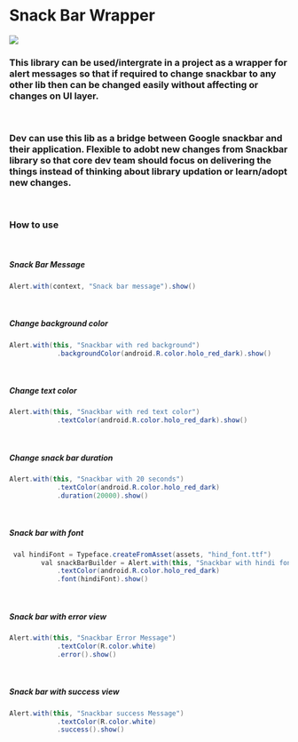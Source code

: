 # Snack Bar Wrapper

[![](https://jitpack.io/v/ambishiva/Snack-Bar-Reusable-Component.svg)](https://jitpack.io/#ambishiva/Snack-Bar-Reusable-Component)

### This library can be used/intergrate in a project as a wrapper for alert messages so that if required to change snackbar to any other lib then can be changed easily without affecting or changes on UI layer.
&nbsp;
### Dev can use this lib as a bridge between Google snackbar and their application. Flexible to adobt new changes from Snackbar library so that core dev team should focus on delivering the things instead of thinking about library updation or learn/adopt new changes.

&nbsp;
### How to use
&nbsp;
##### Snack Bar Message
```Java
Alert.with(context, "Snack bar message").show()
```
&nbsp;
##### Change background color
```Java
Alert.with(this, "Snackbar with red background")
            .backgroundColor(android.R.color.holo_red_dark).show()
```
&nbsp;
##### Change text color
```Java
Alert.with(this, "Snackbar with red text color")
            .textColor(android.R.color.holo_red_dark).show()
```
&nbsp;
##### Change snack bar duration
```java
Alert.with(this, "Snackbar with 20 seconds")
            .textColor(android.R.color.holo_red_dark)
            .duration(20000).show()
```

&nbsp;
##### Snack bar with font
```java
 val hindiFont = Typeface.createFromAsset(assets, "hind_font.ttf")
        val snackBarBuilder = Alert.with(this, "Snackbar with hindi font")
            .textColor(android.R.color.holo_red_dark)
            .font(hindiFont).show()
```

&nbsp;
##### Snack bar with error view
```java
Alert.with(this, "Snackbar Error Message")
            .textColor(R.color.white)
            .error().show()
```

&nbsp;
##### Snack bar with success view
```java
Alert.with(this, "Snackbar success Message")
            .textColor(R.color.white)
            .success().show()
```





